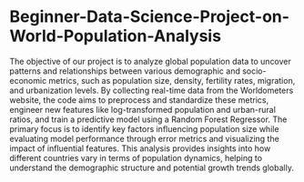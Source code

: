 # Beginner-Data-Science-Project-on-World-Population-Analysis
The objective of our project is to analyze global population data to uncover patterns and relationships between various demographic and socio-economic metrics, such as population size, density, fertility rates, migration, and urbanization levels. By collecting real-time data from the Worldometers website, the code aims to preprocess and standardize these metrics, engineer new features like log-transformed population and urban-rural ratios, and train a predictive model using a Random Forest Regressor. The primary focus is to identify key factors influencing population size while evaluating model performance through error metrics and visualizing the impact of influential features. This analysis provides insights into how different countries vary in terms of population dynamics, helping to understand the demographic structure and potential growth trends globally.
